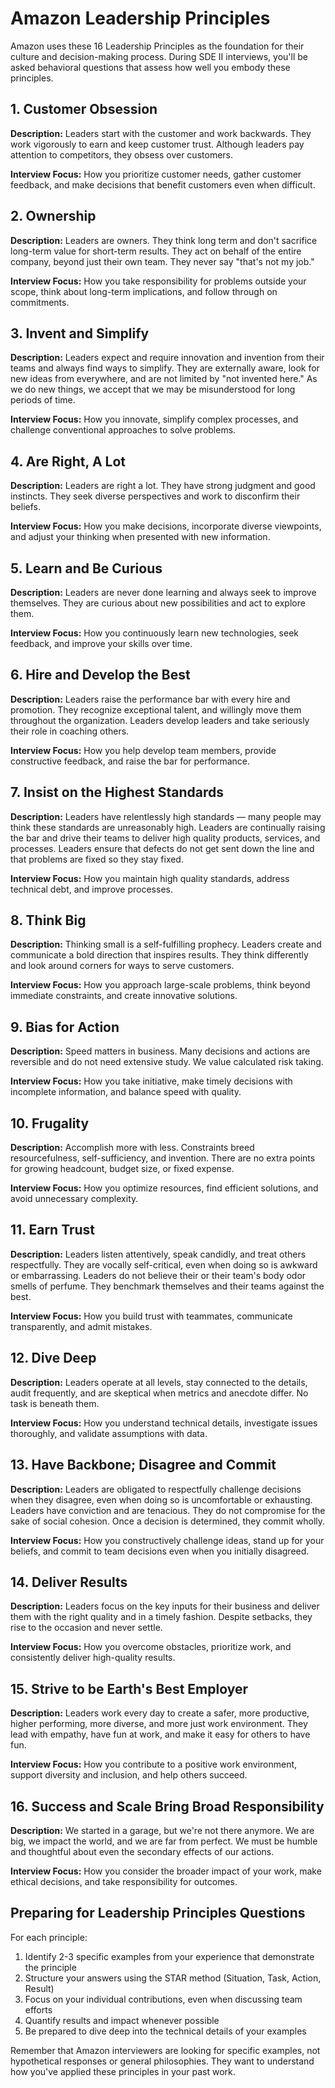 # Amazon Leadership Principles

Amazon uses these 16 Leadership Principles as the foundation for their culture and decision-making process. During SDE II interviews, you'll be asked behavioral questions that assess how well you embody these principles.

## 1. Customer Obsession
**Description:** Leaders start with the customer and work backwards. They work vigorously to earn and keep customer trust. Although leaders pay attention to competitors, they obsess over customers.

**Interview Focus:** How you prioritize customer needs, gather customer feedback, and make decisions that benefit customers even when difficult.

## 2. Ownership
**Description:** Leaders are owners. They think long term and don't sacrifice long-term value for short-term results. They act on behalf of the entire company, beyond just their own team. They never say "that's not my job."

**Interview Focus:** How you take responsibility for problems outside your scope, think about long-term implications, and follow through on commitments.

## 3. Invent and Simplify
**Description:** Leaders expect and require innovation and invention from their teams and always find ways to simplify. They are externally aware, look for new ideas from everywhere, and are not limited by "not invented here." As we do new things, we accept that we may be misunderstood for long periods of time.

**Interview Focus:** How you innovate, simplify complex processes, and challenge conventional approaches to solve problems.

## 4. Are Right, A Lot
**Description:** Leaders are right a lot. They have strong judgment and good instincts. They seek diverse perspectives and work to disconfirm their beliefs.

**Interview Focus:** How you make decisions, incorporate diverse viewpoints, and adjust your thinking when presented with new information.

## 5. Learn and Be Curious
**Description:** Leaders are never done learning and always seek to improve themselves. They are curious about new possibilities and act to explore them.

**Interview Focus:** How you continuously learn new technologies, seek feedback, and improve your skills over time.

## 6. Hire and Develop the Best
**Description:** Leaders raise the performance bar with every hire and promotion. They recognize exceptional talent, and willingly move them throughout the organization. Leaders develop leaders and take seriously their role in coaching others.

**Interview Focus:** How you help develop team members, provide constructive feedback, and raise the bar for performance.

## 7. Insist on the Highest Standards
**Description:** Leaders have relentlessly high standards — many people may think these standards are unreasonably high. Leaders are continually raising the bar and drive their teams to deliver high quality products, services, and processes. Leaders ensure that defects do not get sent down the line and that problems are fixed so they stay fixed.

**Interview Focus:** How you maintain high quality standards, address technical debt, and improve processes.

## 8. Think Big
**Description:** Thinking small is a self-fulfilling prophecy. Leaders create and communicate a bold direction that inspires results. They think differently and look around corners for ways to serve customers.

**Interview Focus:** How you approach large-scale problems, think beyond immediate constraints, and create innovative solutions.

## 9. Bias for Action
**Description:** Speed matters in business. Many decisions and actions are reversible and do not need extensive study. We value calculated risk taking.

**Interview Focus:** How you take initiative, make timely decisions with incomplete information, and balance speed with quality.

## 10. Frugality
**Description:** Accomplish more with less. Constraints breed resourcefulness, self-sufficiency, and invention. There are no extra points for growing headcount, budget size, or fixed expense.

**Interview Focus:** How you optimize resources, find efficient solutions, and avoid unnecessary complexity.

## 11. Earn Trust
**Description:** Leaders listen attentively, speak candidly, and treat others respectfully. They are vocally self-critical, even when doing so is awkward or embarrassing. Leaders do not believe their or their team's body odor smells of perfume. They benchmark themselves and their teams against the best.

**Interview Focus:** How you build trust with teammates, communicate transparently, and admit mistakes.

## 12. Dive Deep
**Description:** Leaders operate at all levels, stay connected to the details, audit frequently, and are skeptical when metrics and anecdote differ. No task is beneath them.

**Interview Focus:** How you understand technical details, investigate issues thoroughly, and validate assumptions with data.

## 13. Have Backbone; Disagree and Commit
**Description:** Leaders are obligated to respectfully challenge decisions when they disagree, even when doing so is uncomfortable or exhausting. Leaders have conviction and are tenacious. They do not compromise for the sake of social cohesion. Once a decision is determined, they commit wholly.

**Interview Focus:** How you constructively challenge ideas, stand up for your beliefs, and commit to team decisions even when you initially disagreed.

## 14. Deliver Results
**Description:** Leaders focus on the key inputs for their business and deliver them with the right quality and in a timely fashion. Despite setbacks, they rise to the occasion and never settle.

**Interview Focus:** How you overcome obstacles, prioritize work, and consistently deliver high-quality results.

## 15. Strive to be Earth's Best Employer
**Description:** Leaders work every day to create a safer, more productive, higher performing, more diverse, and more just work environment. They lead with empathy, have fun at work, and make it easy for others to have fun.

**Interview Focus:** How you contribute to a positive work environment, support diversity and inclusion, and help others succeed.

## 16. Success and Scale Bring Broad Responsibility
**Description:** We started in a garage, but we're not there anymore. We are big, we impact the world, and we are far from perfect. We must be humble and thoughtful about even the secondary effects of our actions.

**Interview Focus:** How you consider the broader impact of your work, make ethical decisions, and take responsibility for outcomes.

## Preparing for Leadership Principles Questions

For each principle:
1. Identify 2-3 specific examples from your experience that demonstrate the principle
2. Structure your answers using the STAR method (Situation, Task, Action, Result)
3. Focus on your individual contributions, even when discussing team efforts
4. Quantify results and impact whenever possible
5. Be prepared to dive deep into the technical details of your examples

Remember that Amazon interviewers are looking for specific examples, not hypothetical responses or general philosophies. They want to understand how you've applied these principles in your past work.
